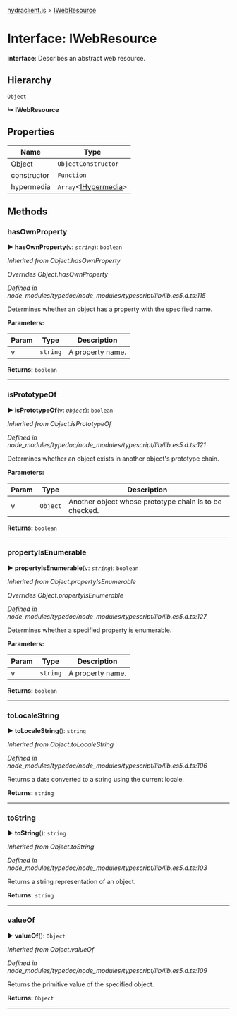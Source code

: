 [hydraclient.js](../README.md) > [IWebResource](../interfaces/iwebresource.md)



# Interface: IWebResource

**interface**: Describes an abstract web resource.

## Hierarchy


 `Object`

**↳ IWebResource**








## Properties

| Name  | Type                
| ------ | ------------------- 
| Object | `ObjectConstructor`
| constructor | `Function`
| hypermedia | `Array`<[IHypermedia](ihypermedia.md)>


## Methods
<a id="hasownproperty"></a>

###  hasOwnProperty

► **hasOwnProperty**(v: *`string`*): `boolean`




*Inherited from Object.hasOwnProperty*

*Overrides Object.hasOwnProperty*

*Defined in node_modules/typedoc/node_modules/typescript/lib/lib.es5.d.ts:115*



Determines whether an object has a property with the specified name.


**Parameters:**

| Param  | Type                | Description  |
| ------ | ------------------- | ------------ |
| v | `string` | A property name. |





**Returns:** `boolean`





___

<a id="isprototypeof"></a>

###  isPrototypeOf

► **isPrototypeOf**(v: *`Object`*): `boolean`




*Inherited from Object.isPrototypeOf*

*Defined in node_modules/typedoc/node_modules/typescript/lib/lib.es5.d.ts:121*



Determines whether an object exists in another object's prototype chain.


**Parameters:**

| Param  | Type                | Description  |
| ------ | ------------------- | ------------ |
| v | `Object` | Another object whose prototype chain is to be checked. |





**Returns:** `boolean`





___

<a id="propertyisenumerable"></a>

###  propertyIsEnumerable

► **propertyIsEnumerable**(v: *`string`*): `boolean`




*Inherited from Object.propertyIsEnumerable*

*Overrides Object.propertyIsEnumerable*

*Defined in node_modules/typedoc/node_modules/typescript/lib/lib.es5.d.ts:127*



Determines whether a specified property is enumerable.


**Parameters:**

| Param  | Type                | Description  |
| ------ | ------------------- | ------------ |
| v | `string` | A property name. |





**Returns:** `boolean`





___

<a id="tolocalestring"></a>

###  toLocaleString

► **toLocaleString**(): `string`




*Inherited from Object.toLocaleString*

*Defined in node_modules/typedoc/node_modules/typescript/lib/lib.es5.d.ts:106*



Returns a date converted to a string using the current locale.




**Returns:** `string`





___

<a id="tostring"></a>

###  toString

► **toString**(): `string`




*Inherited from Object.toString*

*Defined in node_modules/typedoc/node_modules/typescript/lib/lib.es5.d.ts:103*



Returns a string representation of an object.




**Returns:** `string`





___

<a id="valueof"></a>

###  valueOf

► **valueOf**(): `Object`




*Inherited from Object.valueOf*

*Defined in node_modules/typedoc/node_modules/typescript/lib/lib.es5.d.ts:109*



Returns the primitive value of the specified object.




**Returns:** `Object`





___


